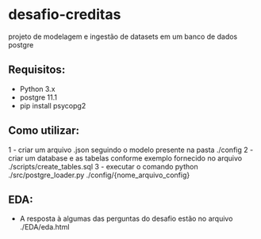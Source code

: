 # desafio-creditas
projeto de modelagem e ingestão de datasets em um banco de dados postgre

## Requisitos:
* Python 3.x
* postgre 11.1
* pip install psycopg2

## Como utilizar:
1 - criar um arquivo .json seguindo o modelo presente na pasta ./config
2 - criar um database e as tabelas conforme exemplo fornecido no arquivo ./scripts/create_tables.sql
3 - executar o comando python ./src/postgre_loader.py ./config/{nome_arquivo_config}

## EDA:
- A resposta à algumas das perguntas do desafio estão no arquivo ./EDA/eda.html
